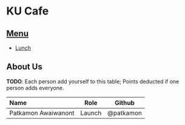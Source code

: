 # KU Cafe

## [Menu](Menu.md)


 - [Lunch](/Menu.md#lunch)


## About Us

**TODO**: Each person add yourself to this table; Points deducted if one person adds everyone.

| Name      | Role      | Github          |
|:----------|-----------|-----------------|
| Patkamon Awaiwanont | Launch | @patkamon |

